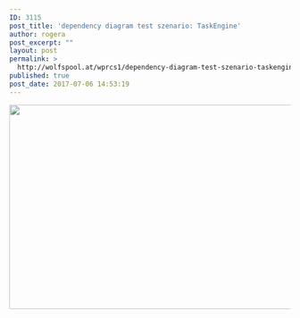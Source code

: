 ```yaml
---
ID: 3115
post_title: 'dependency diagram test szenario: TaskEngine'
author: rogera
post_excerpt: ""
layout: post
permalink: >
  http://wolfspool.at/wprcs1/dependency-diagram-test-szenario-taskengine/
published: true
post_date: 2017-07-06 14:53:19
---
```

<a href="http://wolfspool.at/wprcs1/wp-content/uploads/2017/07/Dependencies-Graph.png"></a><a href="http://wolfspool.at/wprcs1/wp-content/uploads/2017/07/Dependencies-Graph.png"><img class="alignnone wp-image-3116 size-large" src="http://wolfspool.at/wprcs1/wp-content/uploads/2017/07/Dependencies-Graph-1024x536.png" alt="" width="700" height="366" /></a>